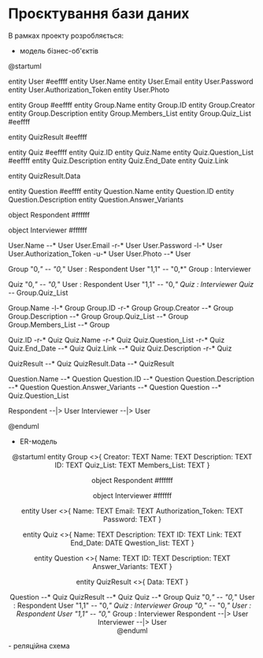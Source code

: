 # Проєктування бази даних

В рамках проекту розробляється: 
- модель бізнес-об'єктів  

@startuml  

entity User #eeffff
entity User.Name 
entity User.Email
entity User.Password
entity User.Authorization_Token
entity User.Photo

entity Group #eeffff
entity Group.Name
entity Group.ID
entity Group.Creator
entity Group.Description
entity Group.Members_List
entity Group.Quiz_List  #eeffff

entity QuizResult #eeffff

entity Quiz  #eeffff
entity Quiz.ID
entity Quiz.Name
entity Quiz.Question_List #eeffff
entity Quiz.Description
entity Quiz.End_Date
entity Quiz.Link

entity QuizResult.Data 

entity Question #eeffff
entity Question.Name
entity Question.ID
entity Question.Description
entity Question.Answer_Variants

object Respondent #ffffff

object Interviewer #ffffff

User.Name --* User
User.Email -r-* User
User.Password -l-* User
User.Authorization_Token -u-* User
User.Photo --* User

Group "0,*" -- "0,*" User : Respondent 
User "1,1" -- "0,*" Group  : Interviewer 


Quiz "0,*" -- "0,*" User : Respondent 
User "1,1" -- "0,*" Quiz  : Interviewer 
Quiz --* Group.Quiz_List

Group.Name -l-* Group
Group.ID -r-* Group
Group.Creator --* Group
Group.Description --* Group
Group.Quiz_List --* Group
Group.Members_List --* Group

Quiz.ID -r-* Quiz
Quiz.Name -r-* Quiz
Quiz.Question_List -r-* Quiz
Quiz.End_Date --* Quiz
Quiz.Link --* Quiz
Quiz.Description -r-* Quiz


QuizResult --* Quiz
QuizResult.Data --* QuizResult

Question.Name --* Question
Question.ID --* Question
Question.Description --* Question
Question.Answer_Variants --* Question
Question --* Quiz.Question_List 

Respondent --|> User
Interviewer --|> User  

@enduml  

</center>  

- ER-модель   
<center>   
@startuml   
entity Group <<ENTITY>>{
    Creator: TEXT 
    Name: TEXT 
    Description: TEXT 
    ID: TEXT
    Quiz_List: TEXT 
    Members_List: TEXT 
} 

object Respondent #ffffff

object Interviewer #ffffff
 
entity User <<ENTITY>>{
    Name: TEXT 
    Email: TEXT 
    Authorization_Token: TEXT 
    Password: TEXT 
}  
  
entity Quiz <<ENTITY>>{
    Name: TEXT 
    Description: TEXT 
    ID: TEXT 
    Link: TEXT 
    End_Date: DATE
    Qwestion_list: TEXT 
} 
 
entity Question <<ENTITY>>{
    Name: TEXT 
    ID: TEXT 
    Description: TEXT
    Answer_Variants: TEXT
}
  
entity QuizResult <<ENTITY>>{
    Data: TEXT 
}  
    
Question --* Quiz
QuizResult --* Quiz
Quiz --* Group
Quiz "0,*" -- "0,*" User : Respondent 
User "1,1" -- "0,*" Quiz  : Interviewer 
Group "0,*" -- "0,*" User : Respondent 
User "1,1" -- "0,*" Group  : Interviewer 
Respondent --|> User
Interviewer --|> User  
@enduml 
</center>   
- реляційна схема

